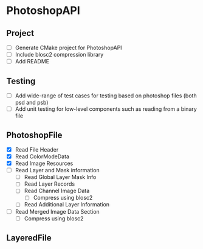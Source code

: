 # PhotoshopAPI

## Project

- [ ] Generate CMake project for PhotoshopAPI
- [ ] Include blosc2 compression library
- [ ] Add README

## Testing

- [ ] Add wide-range of test cases for testing based on photoshop files (both psd and psb)
- [ ] Add unit testing for low-level components such as reading from a binary file
 
## PhotoshopFile

- [X] Read File Header
- [X] Read ColorModeData
- [X] Read Image Resources
- [ ] Read Layer and Mask information
    - [ ] Read Global Layer Mask Info
    - [ ] Read Layer Records
    - [ ] Read Channel Image Data
        - [ ] Compress using blosc2
    - [ ] Read Additional Layer Information
- [ ] Read Merged Image Data Section
    - [ ] Compress using blosc2

## LayeredFile